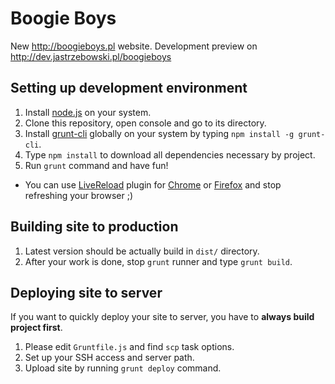 Boogie Boys
==========

New http://boogieboys.pl website. Development preview on http://dev.jastrzebowski.pl/boogieboys

## Setting up development environment 
1. Install [node.js](http://nodejs.org) on your system. 
2. Clone this repository, open console and go to its directory. 
3. Install [grunt-cli](https://github.com/gruntjs/grunt-cli) globally on your system by typing `npm install -g grunt-cli`. 
4. Type `npm install` to download all dependencies necessary by project. 
5. Run `grunt` command and have fun! 

* You can use [LiveReload](http://livereload.com) plugin for [Chrome](https://chrome.google.com/webstore/detail/livereload/jnihajbhpnppcggbcgedagnkighmdlei) or [Firefox](https://addons.mozilla.org/pl/firefox/addon/livereload/) and stop refreshing your browser ;)

## Building site to production
1. Latest version should be actually build in `dist/` directory. 
2. After your work is done, stop `grunt` runner and type `grunt build`. 

## Deploying site to server

If you want to quickly deploy your site to server, you have to **always build project first**. 

1. Please edit `Gruntfile.js` and find `scp` task options. 
2. Set up your SSH access and server path. 
3. Upload site by running `grunt deploy` command. 
